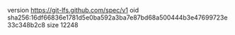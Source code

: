 version https://git-lfs.github.com/spec/v1
oid sha256:16df66836e1781d5e0ba592a3ba7e87bd68a500444b3e47699723e33c348b2c8
size 12248
